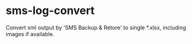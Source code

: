 # sms-log-convert
Convert xml output by 'SMS Backup &amp; Retore' to single *.xlsx, including images if available.
